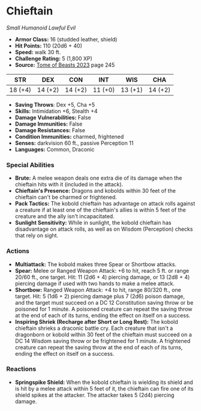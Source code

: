 # Chieftain

*Small* *Humanoid* *Lawful Evil*

- **Armor Class:** 16 (studded leather, shield)
- **Hit Points:** 110 (20d6 + 40)
- **Speed:** walk 30 ft.
- **Challenge Rating:** 5 (1,800 XP)
- **Source:** [Tome of Beasts 2023](https://koboldpress.com/kpstore/product/tome-of-beasts-1-2023-edition/) page 245

| STR | DEX | CON | INT | WIS | CHA |
| --- | --- | --- | --- | --- | --- |
| 18 (+4) | 14 (+2) | 14 (+2) | 11 (+0) | 13 (+1) | 14 (+2) |

- **Saving Throws**: Dex +5, Cha +5
- **Skills:** Intimidation +6, Stealth +4
- **Damage Vulnerabilities:** False
- **Damage Immunities:** False
- **Damage Resistances:** False
- **Condition Immunities:** charmed, frightened
- **Senses:** darkvision 60 ft., passive Perception 11
- **Languages:** Common, Draconic

### Special Abilities

- **Brute:** A melee weapon deals one extra die of its damage when the chieftain hits with it (included in the attack).
- **Chieftain's Presence:** Dragons and kobolds within 30 feet of the chieftain can't be charmed or frightened.
- **Pack Tactics:** The kobold chieftain has advantage on attack rolls against a creature if at least one of the chieftain's allies is within 5 feet of the creature and the ally isn't incapacitated.
- **Sunlight Sensitivity:** While in sunlight, the kobold chieftain has disadvantage on attack rolls, as well as on Wisdom (Perception) checks that rely on sight.

### Actions

- **Multiattack:** The kobold makes three Spear or Shortbow attacks.
- **Spear:** Melee or Ranged Weapon Attack: +6 to hit, reach 5 ft. or range 20/60 ft., one target. Hit: 11 (2d6 + 4) piercing damage, or 13 (2d8 + 4) piercing damage if used with two hands to make a melee attack.
- **Shortbow:** Ranged Weapon Attack: +4 to hit, range 80/320 ft., one target. Hit: 5 (1d6 + 2) piercing damage plus 7 (2d6) poison damage, and the target must succeed on a DC 12 Constitution saving throw or be poisoned for 1 minute. A poisoned creature can repeat the saving throw at the end of each of its turns, ending the effect on itself on a success.
- **Inspiring Shriek (Recharge after Short or Long Rest):** The kobold chieftain shrieks a draconic battle cry. Each creature that isn't a dragonborn or kobold within 30 feet of the chieftain must succeed on a DC 14 Wisdom saving throw or be frightened for 1 minute. A frightened creature can repeat the saving throw at the end of each of its turns, ending the effect on itself on a success.

### Reactions

- **Springspike Shield:** When the kobold chieftain is wielding its shield and is hit by a melee attack within 5 feet of it, the chieftain can fire one of its shield spikes at the attacker. The attacker takes 5 (2d4) piercing damage.
